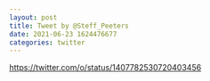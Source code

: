 ```yaml
--- 
layout: post 
title: Tweet by @Steff_Peeters 
date: 2021-06-23 1624476677 
categories: twitter 
--- 
```

https://twitter.com/o/status/1407782530720403456
